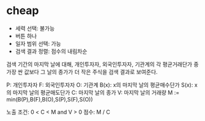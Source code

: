 # cheap
- 세력 선택: 불가능
- 버튼 하나
- 일자 범위 선택: 가능
- 검색 결과 정렬: 점수의 내림차순

검색 기간의 마지막 날에 대해,
개인투자자, 외국인투자자, 기관계의
각 평균거래단가 중 가장 싼 값보다
그 날의 종가가 더 작은 주식을 검색 결과로 보여준다.

P: 개인투자자
F: 외국인투자자
O: 기관계
B(x): x의 마지막 날의 평균매수단가
S(x): x의 마지막 날의 평균매도단가
C: 마지막 날의 종가
V: 마지막 날의 거래량
M := min(B(P),B(F),B(O),S(P),S(F),S(O))

노출 조건: 0 < C < M and V > 0
점수: M / C
